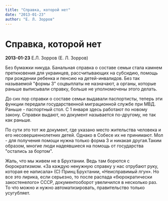 ```yaml
---
title: "Справка, которой нет"
date: "2013-01-23"
author: "Е. Л. Зорров"
---
```


# Справка, которой нет

**2013-01-23** Е.Л. Зорров (Е. Л. Зорров)

Без бумажки никуда. Банальная справка о составе семьи стала камнем преткновения для украинцев, рассчитывающих на субсидию, помощь при рождении ребенка и пенсию на детей-инвалидов. Без так называемой "формы 3" соцвыплаты не назначают, а органы, которые раньше выписывали справку, больше не уполномочены этого делать.

До сих пор справки о составе семьи выдавали паспортисты, теперь эти функции передали государственной миграционной службе при МВД. Раньше - паспортный стол. С 1 января здесь работают по новому закону. Справки выдают, но документ называется по-другому, не так как раньше.

По сути это тот же документ, где указано место жительства человека и его несовершеннолетних детей. Однако в Собесе их не принимают. Мол - для получения помощи нужна только форма 3 и никакая другая.Таким образом, многие люди надеявшиеся на помощь от государства "остались за бортом".

Жаль, что мы живем не в Брухтании. Ведь там борются с бюрократизмом. «За каждую ненужную справку у нас отрубают руку, которая ее написала» (С) Принц Брухтании, «Неисправимый лгун». Но все это лирика, если серьезно, то после распада «бюрократически закостенелого» СССР, документооборот увеличился в несколько раз. То что можно и нужно автоматизировать, правительство только усугубляет.